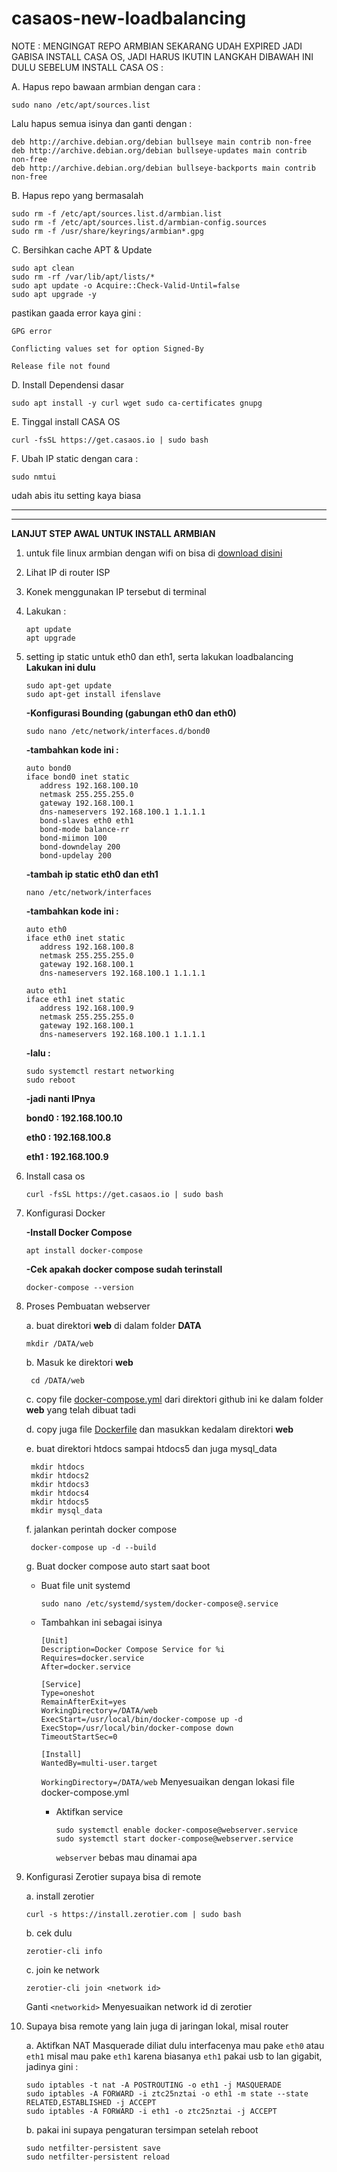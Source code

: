 # casaos-new-loadbalancing

NOTE : MENGINGAT REPO ARMBIAN SEKARANG UDAH EXPIRED JADI GABISA INSTALL CASA OS, JADI HARUS IKUTIN LANGKAH DIBAWAH INI DULU SEBELUM INSTALL CASA OS :

A. Hapus repo bawaan armbian dengan cara :

    sudo nano /etc/apt/sources.list

Lalu hapus semua isinya dan ganti dengan :

    deb http://archive.debian.org/debian bullseye main contrib non-free
    deb http://archive.debian.org/debian bullseye-updates main contrib non-free
    deb http://archive.debian.org/debian bullseye-backports main contrib non-free

B. Hapus repo yang bermasalah

    sudo rm -f /etc/apt/sources.list.d/armbian.list
    sudo rm -f /etc/apt/sources.list.d/armbian-config.sources
    sudo rm -f /usr/share/keyrings/armbian*.gpg

C. Bersihkan cache APT & Update

    sudo apt clean
    sudo rm -rf /var/lib/apt/lists/*
    sudo apt update -o Acquire::Check-Valid-Until=false
    sudo apt upgrade -y
pastikan gaada error kaya gini :

``GPG error``

``Conflicting values set for option Signed-By``

``Release file not found``

D. Install Dependensi dasar

    sudo apt install -y curl wget sudo ca-certificates gnupg

E. Tinggal install CASA OS

    curl -fsSL https://get.casaos.io | sudo bash

F. Ubah IP static dengan cara :

    sudo nmtui
udah abis itu setting kaya biasa



*****************************************************************************************

*****************************************************************************************


**LANJUT STEP AWAL UNTUK INSTALL ARMBIAN**

1. untuk file linux armbian dengan wifi on bisa di [download disini](https://www.mediafire.com/file/2ywqxi302gzrp2i/Armbian_21.08.1_Amlogic-GXL_bullseye_current_5.10.60.img.xz/file)
2. Lihat IP di router ISP
3. Konek menggunakan IP tersebut di terminal
4. Lakukan :

       apt update
       apt upgrade
5. setting ip static untuk eth0 dan eth1, serta lakukan loadbalancing
   __Lakukan ini dulu__

       sudo apt-get update
       sudo apt-get install ifenslave


   __-Konfigurasi Bounding (gabungan eth0 dan eth0)__
   
       sudo nano /etc/network/interfaces.d/bond0
   
     __-tambahkan kode ini :__

       auto bond0
       iface bond0 inet static
          address 192.168.100.10
          netmask 255.255.255.0
          gateway 192.168.100.1
          dns-nameservers 192.168.100.1 1.1.1.1
          bond-slaves eth0 eth1
          bond-mode balance-rr
          bond-miimon 100
          bond-downdelay 200
          bond-updelay 200


     __-tambah ip static eth0 dan eth1__

       nano /etc/network/interfaces
   
     __-tambahkan kode ini :__
   
       auto eth0
       iface eth0 inet static
          address 192.168.100.8
          netmask 255.255.255.0
          gateway 192.168.100.1
          dns-nameservers 192.168.100.1 1.1.1.1
   
       auto eth1
       iface eth1 inet static
          address 192.168.100.9
          netmask 255.255.255.0
          gateway 192.168.100.1
          dns-nameservers 192.168.100.1 1.1.1.1
   
      __-lalu :__

       sudo systemctl restart networking
       sudo reboot

     __-jadi nanti IPnya__

   **bond0 : 192.168.100.10**
   
   **eth0 : 192.168.100.8**
   
   **eth1 : 192.168.100.9**


6. Install casa os
   
       curl -fsSL https://get.casaos.io | sudo bash
7. Konfigurasi Docker
   
   **-Install Docker Compose**

       apt install docker-compose
   **-Cek apakah docker compose sudah terinstall**

       docker-compose --version
8. Proses Pembuatan webserver
    
    a. buat direktori **web** di dalam folder **DATA**

       mkdir /DATA/web
    b. Masuk ke direktori **web**

        cd /DATA/web
    c. copy file [docker-compose.yml](https://github.com/destiowahyu/casaos-new-loadbalancing/blob/main/docker-compose.yml) dari direktori github ini ke dalam folder **web** yang telah dibuat tadi

    d. copy juga file [Dockerfile](https://github.com/destiowahyu/casaos-new-loadbalancing/blob/main/Dockerfile) dan masukkan kedalam direktori **web**

    e. buat direktori htdocs sampai htdocs5 dan juga mysql_data

        mkdir htdocs
        mkdir htdocs2
        mkdir htdocs3
        mkdir htdocs4
        mkdir htdocs5
        mkdir mysql_data

    f. jalankan perintah docker compose

        docker-compose up -d --build

    g. Buat docker compose auto start saat boot

    - Buat file unit systemd

          sudo nano /etc/systemd/system/docker-compose@.service
    - Tambahkan ini sebagai isinya

          [Unit]
          Description=Docker Compose Service for %i
          Requires=docker.service
          After=docker.service
              
          [Service]
          Type=oneshot
          RemainAfterExit=yes
          WorkingDirectory=/DATA/web
          ExecStart=/usr/local/bin/docker-compose up -d
          ExecStop=/usr/local/bin/docker-compose down
          TimeoutStartSec=0
              
          [Install]
          WantedBy=multi-user.target

       `WorkingDirectory=/DATA/web` Menyesuaikan dengan lokasi file docker-compose.yml

      - Aktifkan service

            sudo systemctl enable docker-compose@webserver.service
            sudo systemctl start docker-compose@webserver.service

          `webserver` bebas mau dinamai apa

9. Konfigurasi Zerotier supaya bisa di remote
    
    a. install zerotier

       curl -s https://install.zerotier.com | sudo bash
   b. cek dulu
   
       zerotier-cli info
   c. join ke network

       zerotier-cli join <network id>
   Ganti `<networkid>` Menyesuaikan network id di zerotier
11. Supaya bisa remote yang lain juga di jaringan lokal, misal router
    
    a. Aktifkan NAT Masquerade
    diliat dulu interfacenya mau pake `eth0` atau `eth1`
    misal mau pake `eth1` karena biasanya `eth1` pakai usb to lan gigabit, jadinya gini :

        sudo iptables -t nat -A POSTROUTING -o eth1 -j MASQUERADE
        sudo iptables -A FORWARD -i ztc25nztai -o eth1 -m state --state RELATED,ESTABLISHED -j ACCEPT
        sudo iptables -A FORWARD -i eth1 -o ztc25nztai -j ACCEPT

    b. pakai ini supaya pengaturan tersimpan setelah reboot

        sudo netfilter-persistent save
        sudo netfilter-persistent reload



    
    


   


   
